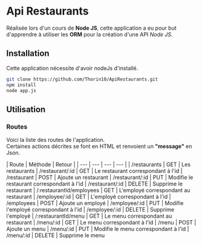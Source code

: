 

# Api Restaurants

Réalisée lors d'un cours de **Node JS**, cette application a eu pour but d'apprendre à utiliser les **ORM** pour la création d'une API  _Node JS_.

## Installation 

Cette application nécessite d'avoir nodeJs d'installé.
```bash
git clone https://github.com/Thorin10/ApiRestaurants.git
npm install 
node app.js
```

## Utilisation

### Routes

Voici la liste des routes de l'application.   
Certaines actions décrites se font en HTML et renvoient un **"message"** en Json. 

| Route | Méthode | Retour |
| --- | --- | --- | --- |
| /restaurants | GET | Les restaurants
| /restaurant/:id | GET | Le restaurant correspondant à l'id
| /restaurant | POST | Ajoute un restaurant
| /restaurant/:id | PUT | Modifie le restaurant correspondant à l'id
| /restaurant/:id | DELETE | Supprime le restaurant
| /:restaurantId/employees | GET | L'employé correspondant au restaurant
| /employee/:id | GET | L'employé correspondant à l'id
| /employees | POST | Ajoute un employé
| /employee/:id | PUT | Modifie l'employé correspondant à l'id
| /employee/:id | DELETE | Supprime l'employé
| /:restaurantId/menu | GET | Le menu correspondant au restaurant
| /menu/:id | GET | Le menu correspondant à l'id
| /menu | POST | Ajoute un menu
| /menu/:id | PUT | Modifie le menu correspondant à l'id
| /menu/:id | DELETE | Supprime le menu

<!--stackedit_data:
eyJoaXN0b3J5IjpbMTY3MjMwOTY4M119
-->